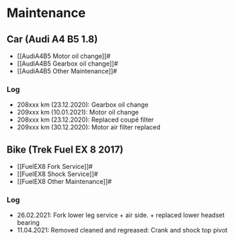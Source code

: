# Maintenance

## Car (Audi A4 B5 1.8)

- [[AudiA4B5 Motor oil change]]#
- [[AudiA4B5 Gearbox oil change]]#
- [[AudiA4B5 Other Maintenance]]#


### Log

- 208xxx km (23.12.2020): Gearbox oil change
- 209xxx km (10.01.2021): Motor oil change
- 208xxx km (23.12.2020): Replaced coupé filter
- 209xxx km (30.12.2020): Motor air filter replaced


## Bike (Trek Fuel EX 8 2017)

- [[FuelEX8 Fork Service]]#
- [[FuelEX8 Shock Service]]#
- [[FuelEX8 Other Maintenance]]#


### Log

- 26.02.2021: Fork lower leg service + air side. + replaced lower headset bearing
- 11.04.2021: Removed cleaned and regreased: Crank and shock top pivot

